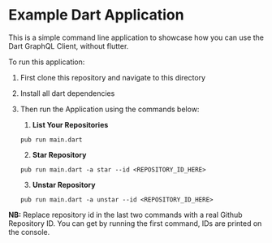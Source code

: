 # Example Dart Application 

This is a simple command line application to showcase how you can use the Dart GraphQL Client, without flutter. 

To run this application:

1. First clone this repository and navigate to this directory
2. Install all dart dependencies
3. Then run the Application using the commands below:
   
   1. **List Your Repositories**

   ```
   pub run main.dart
   ```

   2. **Star Repository**

   ```
   pub run main.dart -a star --id <REPOSITORY_ID_HERE>
   ```

   3. **Unstar Repository**

   ```
   pub run main.dart -a unstar --id <REPOSITORY_ID_HERE>
   ```

**NB:** Replace repository id in the last two commands with a real Github Repository ID. You can get by running the first command, IDs are printed on the console. 
